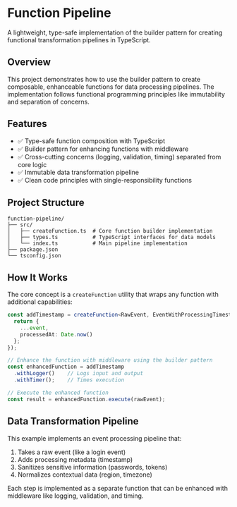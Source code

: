 # Function Pipeline

A lightweight, type-safe implementation of the builder pattern for creating functional transformation pipelines in TypeScript.

## Overview

This project demonstrates how to use the builder pattern to create composable, enhanceable functions for data processing pipelines. The implementation follows functional programming principles like immutability and separation of concerns.

## Features

- ✅ Type-safe function composition with TypeScript
- ✅ Builder pattern for enhancing functions with middleware
- ✅ Cross-cutting concerns (logging, validation, timing) separated from core logic
- ✅ Immutable data transformation pipeline
- ✅ Clean code principles with single-responsibility functions

## Project Structure

```
function-pipeline/
├── src/
│   ├── createFunction.ts  # Core function builder implementation
│   ├── types.ts           # TypeScript interfaces for data models
│   └── index.ts           # Main pipeline implementation
├── package.json
└── tsconfig.json
```

## How It Works

The core concept is a `createFunction` utility that wraps any function with additional capabilities:

```typescript
const addTimestamp = createFunction<RawEvent, EventWithProcessingTimestamp>((event) => {
  return {
    ...event,
    processedAt: Date.now()
  };
});

// Enhance the function with middleware using the builder pattern
const enhancedFunction = addTimestamp
  .withLogger()    // Logs input and output
  .withTimer();    // Times execution

// Execute the enhanced function
const result = enhancedFunction.execute(rawEvent);
```

## Data Transformation Pipeline

This example implements an event processing pipeline that:

1. Takes a raw event (like a login event)
2. Adds processing metadata (timestamp)
3. Sanitizes sensitive information (passwords, tokens)
4. Normalizes contextual data (region, timezone)

Each step is implemented as a separate function that can be enhanced with middleware like logging, validation, and timing.
